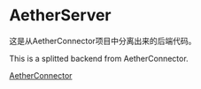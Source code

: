 # AetherServer

这是从AetherConnector项目中分离出来的后端代码。

This is a splitted backend from AetherConnector.

[AetherConnector](https://github.com/dynamder/AetherConnector)

